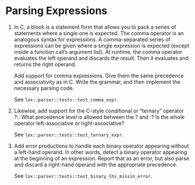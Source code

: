 # Parsing Expressions

1. In C, a block is a statement form that allows you to pack a series of
   statements where a single one is expected. The comma operator is an analogous
   syntax for expressions. A comma-separated series of expressions can be given
   where a single expression is expected (except inside a function call’s argument
   list). At runtime, the comma operator evaluates the left operand and discards
   the result. Then it evaluates and returns the right operand.

   Add support for comma expressions. Give them the same precedence and
   associativity as in C. Write the grammar, and then implement the necessary
   parsing code.

   See `lox::parser::tests::test_comma_expr`.

2. Likewise, add support for the C-style conditional or “ternary” operator ?:.
   What precedence level is allowed between the ? and :? Is the whole operator
   left-associative or right-associative?

   See `lox::parser::tests::test_ternary_expr`.

3. Add error productions to handle each binary operator appearing without a
   left-hand operand. In other words, detect a binary operator appearing at the
   beginning of an expression. Report that as an error, but also parse and discard
   a right-hand operand with the appropriate precedence.

   See `lox::parser::tests::test_binary_lhs_missin_error`.
